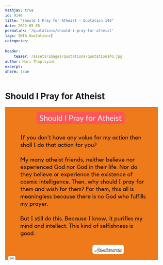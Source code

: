 ```yaml
---
mathjax: true
id: 9140
title: "Should I Pray for Atheist - Quotation 140"
date: 2022-05-08
permalink: '/quotations/should-i-pray-for-atheist'
tags: [WIA Quotations] 
categories: 

header:
    teaser: /assets/images/quotations/quotation140.jpg
author: Hari Thapliyaal 
excerpt:
share: true 
---
```


# Should I Pray for Atheist

![Should I Pray for Atheist](/assets/images/quotations/quotation140.jpg)
